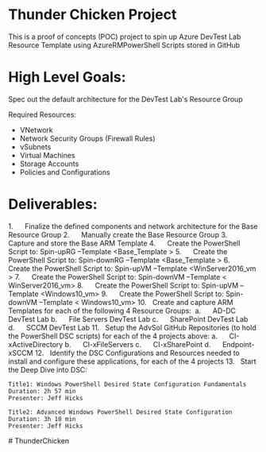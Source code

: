# Thunder Chicken Project

This is a proof of concepts (POC) project to spin up Azure DevTest Lab Resource Template using AzureRMPowerShell Scripts stored in GitHub

# High Level Goals:
Spec out the default architecture for the DevTest Lab's Resource Group

Required Resources:
* VNetwork 
* Network Security Groups (Firewall Rules)
* vSubnets
* Virtual Machines
* Storage Accounts
* Policies and Configurations


# Deliverables:
1.      Finalize the defined components and network architecture for the Base Resource Group
2.      Manually create the Base Resource Group 
3.      Capture and store the Base ARM Template
4.      Create the PowerShell Script to: Spin-upRG –Template <Base_Template >
5.      Create the PowerShell Script to: Spin-downRG –Template <Base_Template >
6.      Create the PowerShell Script to: Spin-upVM –Template <WinServer2016_vm >
7.      Create the PowerShell Script to: Spin-downVM –Template < WinServer2016_vm>
8.      Create the PowerShell Script to: Spin-upVM –Template <Windows10_vm>
9.      Create the PowerShell Script to: Spin-downVM –Template < Windows10_vm>
10.   Create and capture ARM Templates for each of the following 4 Resource Groups:  
    a.      AD-DC DevTest Lab
    b.      File Servers DevTest Lab
    c.      SharePoint DevTest Lab
    d.      SCCM DevTest Lab
11.   Setup the AdvSol GitHub Repositories (to hold the PowerShell DSC scripts) for each of the 4 projects above:
    a.      CI-xActiveDirectory
    b.      CI-xFileServers
    c.      CI-xSharePoint
    d.      Endpoint-xSCCM
12.   Identify the DSC Configurations and Resources needed to install and configure these applications, for each of the 4 projects
13.   Start the Deep Dive into DSC:

    Title1: Windows PowerShell Desired State Configuration Fundamentals
    Duration: 2h 57 min
    Presenter: Jeff Hicks
    
    Title2: Advanced Windows PowerShell Desired State Configuration 
    Duration: 3h 10 min
    Presenter: Jeff Hicks
#   T h u n d e r C h i c k e n  
 